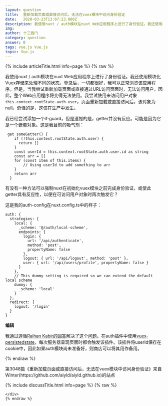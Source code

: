 ```yaml
---
layout: question
title:  重新加载页面或直接访问后，无法在vuex模块中访问身份验证
date:   2020-03-23T13:07:23.000Z
description: 我使用nuxt / auth模块在nuxt Web应用程序上进行了身份验证。我还使用模块化Vuex存储来处理不同的状态。登录后，一切都很好，我可以正常浏览...
img: 
author: 十三西门
category: question
answer: 0
tags: vue.js Vue.js
topic: Vue.js
---
```

<div class="article-root">
  <div class="article">
    {% include articleTitle.html info=page %}
    {% raw %}
    <div class="article-content"><p><font style="vertical-align: inherit;"><font style="vertical-align: inherit;">我使用nuxt / auth模块在nuxt Web应用程序上进行了身份验证。</font><font style="vertical-align: inherit;">我还使用模块化Vuex存储来处理不同的状态。</font><font style="vertical-align: inherit;">登录后，一切都很好，我可以正常浏览该应用程序。</font><font style="vertical-align: inherit;">但是，当我尝试重新加载页面或直接通过URL访问页面时，无法访问用户，因此，整个Web应用程序将变得无法使用。</font><font style="vertical-align: inherit;">我尝试使用来访问用户对象</font></font><code>this.context.rootState.auth.user</code><font style="vertical-align: inherit;"><font style="vertical-align: inherit;">，页面重新加载或直接访问后，该</font><font style="vertical-align: inherit;">对象</font><font style="vertical-align: inherit;">为null。</font><font style="vertical-align: inherit;">奇怪的是，这仅在生产中发生。</font></font></p>

<p><font style="vertical-align: inherit;"><font style="vertical-align: inherit;">我已经尝试添加一个if-guard，但是遗憾的是，getter并没有反应。</font><font style="vertical-align: inherit;">可能是因为它是一个嵌套对象。</font><font style="vertical-align: inherit;">这是我目前的吸气剂：</font></font></p>

<pre><code> get someGetter() {<font></font>
    if (!this.context.rootState.auth.user) {<font></font>
      return []<font></font>
    }<font></font>
    const userId = this.context.rootState.auth.user.id as string<font></font>
    const arr = []<font></font>
    for (const item of this.items) {<font></font>
        // Using userId to add something to arr<font></font>
    }<font></font>
    return arr<font></font>
  }<font></font>
</code></pre>

<p><font style="vertical-align: inherit;"><font style="vertical-align: inherit;">有没有一种方法可以强制nuxt在初始化vuex模块之前完成身份验证，或使此getter具有反应性，以便在可访问用户对象时再次触发它？</font></font></p>

<p><font style="vertical-align: inherit;"><font style="vertical-align: inherit;">这是我的auth-config在nuxt.config.ts中的样子：</font></font></p>

<pre><code>auth: {<font></font>
  strategies: {<font></font>
    local: {<font></font>
      _scheme: '@/auth/local-scheme',<font></font>
      endpoints: {<font></font>
        login: {<font></font>
          url: '/api/authenticate',<font></font>
          method: 'post',<font></font>
          propertyName: false<font></font>
        },<font></font>
        logout: { url: '/api/logout', method: 'post' },<font></font>
        user: { url: '/api/users/profile', propertyName: false }<font></font>
      }<font></font>
    },<font></font>
    // This dummy setting is required so we can extend the default local scheme<font></font>
    dummy: {<font></font>
      _scheme: 'local'<font></font>
    }<font></font>
  },<font></font>
  redirect: {<font></font>
    logout: '/login'<font></font>
  }<font></font>
}<font></font>
</code></pre>

<p><strong><font style="vertical-align: inherit;"><font style="vertical-align: inherit;">编辑</font></font></strong></p>

<p><font style="vertical-align: inherit;"><font style="vertical-align: inherit;">我通过遵循</font></font><a href="https://stackoverflow.com/a/60164165/11129782"><font style="vertical-align: inherit;"><font style="vertical-align: inherit;">Raihan Kabir的回答</font></font></a><font style="vertical-align: inherit;"><font style="vertical-align: inherit;">解决了这个</font><a href="https://stackoverflow.com/a/60164165/11129782"><font style="vertical-align: inherit;">问题</font></a><font style="vertical-align: inherit;">。</font><font style="vertical-align: inherit;">在auth插件中</font><font style="vertical-align: inherit;">使用</font></font><a href="https://www.npmjs.com/package/vuex-persistedstate" rel="nofollow noreferrer"><font style="vertical-align: inherit;"><font style="vertical-align: inherit;">vuex-persistedstate</font></font></a><font style="vertical-align: inherit;"><font style="vertical-align: inherit;">，每次服务器呈现页面时都会触发该插件。</font><font style="vertical-align: inherit;">该插件将userId保存在cookie中，因此如果auth模块尚未准备好，则商店可以将其用作备用。</font></font></p></div>
    {% endraw %}
  </div>
  <p class="winter_mark">第3048篇《重新加载页面或直接访问后，无法在vuex模块中访问身份验证》来自Winter(https://github.com/aiyld/aiyld.github.io)的站点</p>
  <div class="discuss-wrapper">
    {% include discussTitle.html info=page %}
    {% raw %}
    <div class="discuss-list">
    
    </div>
    {% endraw %}
  </div>
<div>
